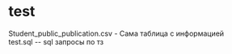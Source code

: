 # test

Student_public_publication.csv - Сама таблица с информацией \
test.sql -- sql запросы по тз
